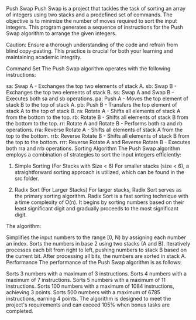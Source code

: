 Push Swap
Push Swap is a project that tackles the task of sorting an array of integers using two stacks and a predefined set of commands. The objective is to minimize the number of moves required to sort the input integers. This program generates a sequence of instructions for the Push Swap algorithm to arrange the given integers.

Caution: Ensure a thorough understanding of the code and refrain from blind copy-pasting. This practice is crucial for both your learning and maintaining academic integrity.

Command Set
The Push Swap algorithm operates with the following instructions:

sa: Swap A - Exchanges the top two elements of stack A.
sb: Swap B - Exchanges the top two elements of stack B.
ss: Swap A and Swap B - Executes both sa and sb operations.
pa: Push A - Moves the top element of stack B to the top of stack A.
pb: Push B - Transfers the top element of stack A to the top of stack B.
ra: Rotate A - Shifts all elements of stack A from the bottom to the top.
rb: Rotate B - Shifts all elements of stack B from the bottom to the top.
rr: Rotate A and Rotate B - Performs both ra and rb operations.
rra: Reverse Rotate A - Shifts all elements of stack A from the top to the bottom.
rrb: Reverse Rotate B - Shifts all elements of stack B from the top to the bottom.
rrr: Reverse Rotate A and Reverse Rotate B - Executes both rra and rrb operations.
Sorting Algorithm
The Push Swap algorithm employs a combination of strategies to sort the input integers efficiently:

1. Simple Sorting (For Stacks with Size < 6)
For smaller stacks (size < 6), a straightforward sorting approach is utilized, which can be found in the src folder.

2. Radix Sort (For Larger Stacks)
For larger stacks, Radix Sort serves as the primary sorting algorithm. Radix Sort is a fast sorting technique with a time complexity of O(n). It begins by sorting numbers based on their least significant digit and gradually proceeds to the most significant digit.

The algorithm:

Simplifies the input numbers to the range [0, N) by assigning each number an index.
Sorts the numbers in base 2 using two stacks (A and B).
Iteratively processes each bit from right to left, pushing numbers to stack B based on the current bit.
After processing all bits, the numbers are sorted in stack A.
Performance
The performance of the Push Swap algorithm is as follows:

Sorts 3 numbers with a maximum of 3 instructions.
Sorts 4 numbers with a maximum of 7 instructions.
Sorts 5 numbers with a maximum of 11 instructions.
Sorts 100 numbers with a maximum of 1084 instructions, achieving 3 points.
Sorts 500 numbers with a maximum of 6785 instructions, earning 4 points.
The algorithm is designed to meet the project's requirements and can exceed 105% when bonus tasks are completed.

